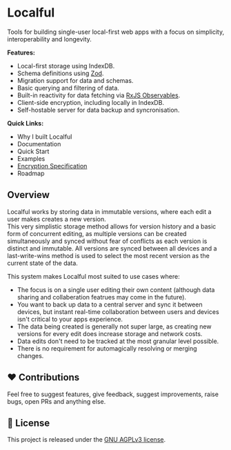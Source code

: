 # Localful
Tools for building single-user local-first web apps with a focus on simplicity, interoperability and longevity.  

**Features:**
- Local-first storage using IndexDB.
- Schema definitions using [Zod](https://zod.dev/).
- Migration support for data and schemas.
- Basic querying and filtering of data.
- Built-in reactivity for data fetching via [RxJS Observables](https://rxjs.dev/).
- Client-side encryption, including locally in IndexDB.
- Self-hostable server for data backup and syncronisation.

**Quick Links:**
- Why I built Localful
- Documentation
- Quick Start
- Examples
- [Encryption Specification](./docs/local/encryption/specification.md)
- Roadmap

## Overview
Localful works by storing data in immutable versions, where each edit a user makes creates a new version.  
This very simplistic storage method allows for version history and a basic form of concurrent editing, as multiple versions can be created simultaneously and synced without fear of conflicts as each version is distinct and immutable. All versions are synced between all devices and a last-write-wins method is used to select the most recent version as the current state of the data.

This system makes Localful most suited to use cases where:
- The focus is on a single user editing their own content (although data sharing and collaberation featrues may come in the future).
- You want to back up data to a central server and sync it between devices, but instant real-time collaboration between users and devices isn't critical to your apps experience.
- The data being created is generally not super large, as creating new versions for every edit does increase storage and network costs.
- Data edits don't need to be tracked at the most granular level possible.
- There is no requirement for automagically resolving or merging changes.

## ❤️ Contributions
Feel free to suggest features, give feedback, suggest improvements, raise bugs, open PRs and anything else.

## 📃 License
This project is released under the [GNU AGPLv3 license](LICENSE.txt).
